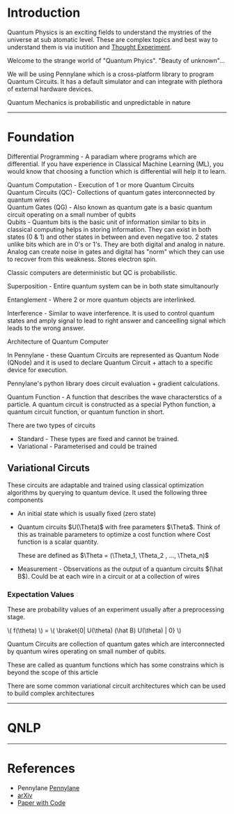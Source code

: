 
# Introduction


Quantum Physics is an exciting fields to understand the mystries of the universe at sub atomatic level.
These are complex topics and best way to understand them is via inutition and [Thought Experiment](https://en.wikipedia.org/wiki/Einstein%27s_thought_experiments).

Welcome to the strange world of "Quantum Phyics". "Beauty of unknown"...

We will be using Pennylane which is a cross-platform library to program Quantum Circuits. It has a default simulator and can integrate with plethora of external hardware devices.

Quantum Mechanics is probabilistic and unpredictable in nature

---
# Foundation
  
Differential Programming - A paradiam where programs which are differential. If you have experience in Classical Machine Learning (ML), you would know that choosing a function which is differential will help it to learn.

Quantum Computation - Execution of 1 or more Quantum Circuits  
Quantum Circuits (QC)- Collections of quantum gates interconnected by quantum wires   
Quantum Gates (QG) - Also known as  quantum gate is a basic quantum circuit operating on a small number of qubits  
Qubits - Quantum bits is the basic unit of information similar to bits in classical computing helps in storing information. They can exist in both states (0 & 1) and other states in between and even negative too. 2 states unlike bits which are in 0's or 1's. They are both digital and analog in nature. Analog can create noise in gates and digital has "norm" which they can use to recover from this weakness. Stores electron spin. 

Classic computers are deterministic but QC is probabilistic.

Superposition - Entire quantum system can be in both state simultanourly

Entanglement - Where 2 or more quantum objects are interlinked.

Interference - Similar to wave interference. It is used to control quantum states and amply signal to lead to right answer and canceelling signal which leads to the wrong answer.

Architecture of Quantum Computer


In Pennylane - these Quantum Circuits are represented as Quantum Node (QNode) and it is used to declare Quantum Circuit + attach to a specific device for execution.

Pennylane's python library does circuit evaluation + gradient calculations.

Quantum Function - A function that describes the wave characterstics of a particle. A quantum circuit is constructed as a special Python function, a quantum circuit function, or quantum function in short. 
<br>




There are two types of circuits 

* Standard - These types are fixed and cannot be trained.
* Variational - Parameterised and could be trained 

## Variational Circuts

These circuits are adaptable and trained using classical optimization algorithms by querying to quantum device. It used the following three components   

- An initial state which is usually fixed (zero state)

- Quantum circuits \$U(\Theta)$ with free parameters \$\Theta$. Think of this as trainable parameters to optimize a cost function where Cost function is a scalar quantity.

    These are defined as  \$\Theta = (\Theta_1, \Theta_2 , ..., \Theta_n)$

- Measurement - Observations as the output of a quantum circuits \$(\hat B$). Could be at each wire in a circuit or at a collection of wires 

### Expectation Values
These are probability values of an experiment usually after a preprocessing stage. 
 
\\( f(\theta) \\)  = \\( \braket{0| U(\theta) (\hat B) U(\theta) | 0} \\)  


Quantum Circuits are collection of quantum gates which are interconnected by quantum wires operating on small number of qubits.

These are called as quantum functions which has some constrains which is beyond the scope of this article


There are some common variational circuit architectures which can be used to build complex architectures

---


# QNLP

---
# References

* Pennylane [Pennylane](https://pennylane.ai/)
* [arXiv](https://arxiv.org/)  
* [Paper with Code](https://paperswithcode.com/)  



